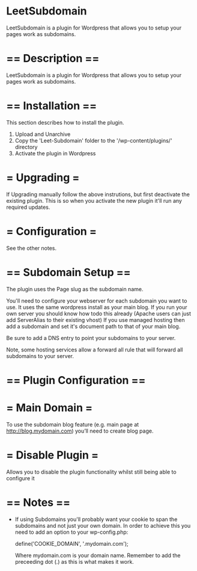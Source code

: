 # LeetSubdomain

LeetSubdomain is a plugin for Wordpress that allows you to setup your pages work as subdomains.

# == Description ==

LeetSubdomain is a plugin for Wordpress that allows you to setup your pages work as subdomains.

# == Installation ==

This section describes how to install the plugin.

1. Upload and Unarchive
2. Copy the 'Leet-Subdomain' folder to the '/wp-content/plugins/' directory
3. Activate the plugin in Wordpress

# = Upgrading = 

If Upgrading manually follow the above instrutions, but first deactivate the existing plugin.
This is so when you activate the new plugin it'll run any required updates.

# = Configuration =

See the other notes.


# == Subdomain Setup ==

The plugin uses the  Page slug  as the subdomain name.

You'll need to configure your webserver for each subdomain you want to use. It uses the same wordpress install as your main blog.
If you run your own server you should know how todo this already (Apache users can just add ServerAlias to their existing vhost)
If you use managed hosting then add a subdomain and set it's document path to that of your main blog.

Be sure to add a DNS entry to point your subdomains to your server.

Note, some hosting services allow a forward all rule that will forward all subdomains to your server.



# == Plugin Configuration ==

# = Main Domain =
To use the subdomain blog feature (e.g. main page at http://blog.mydomain.com) you’ll need to create blog page.

# = Disable Plugin =
Allows you to disable the plugin functionality whilst still being able to configure it


# == Notes ==

* If using Subdomains you'll probably want your cookie to span the subdomains and not just your own domain. In order to achieve this you need to add an option to your wp-config.php:

  define('COOKIE_DOMAIN', '.mydomain.com');

  Where mydomain.com is your domain name. Remember to add the preceeding dot (.) as this is what makes it work.

